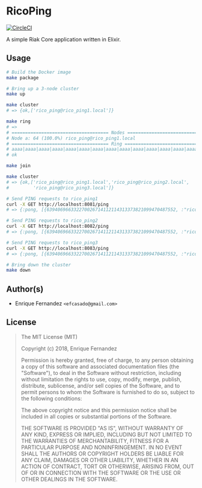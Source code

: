 # RicoPing
[![CircleCI](https://circleci.com/gh/efcasado/rico_ping.svg?style=svg)](https://circleci.com/gh/efcasado/rico_ping)

A simple Riak Core application written in Elixir.


## Usage

```bash
# Build the Docker image
make package
```

```bash
# Bring up a 3-node cluster
make up

make cluster
# => {ok,['rico_ping@rico_ping1.local']}

make ring
# =>
# ==================================== Nodes ====================================
# Node a: 64 (100.0%) rico_ping@rico_ping1.local
# ==================================== Ring =====================================
# aaaa|aaaa|aaaa|aaaa|aaaa|aaaa|aaaa|aaaa|aaaa|aaaa|aaaa|aaaa|aaaa|aaaa|aaaa|aaaa|
# ok

make join

make cluster
# => {ok,['rico_ping@rico_ping1.local','rico_ping@rico_ping2.local',
#         'rico_ping@rico_ping3.local']}
```

```bash
# Send PING requests to rico_ping1
curl -X GET http://localhost:8081/ping
# => {:pong, [{639406966332270026714112114313373821099470487552, :"rico_ping@rico_ping1.local"}]}%

# Send PING requests to rico_ping2
curl -X GET http://localhost:8082/ping
# => {:pong, [{639406966332270026714112114313373821099470487552, :"rico_ping@rico_ping1.local"}]}%

# Send PING requests to rico_ping3
curl -X GET http://localhost:8083/ping
# => {:pong, [{639406966332270026714112114313373821099470487552, :"rico_ping@rico_ping1.local"}]}%
```

```bash
# Bring down the cluster
make down
```


## Author(s)

- Enrique Fernandez `<efcasado@gmail.com>`


## License

> The MIT License (MIT)
>
> Copyright (c) 2018, Enrique Fernandez
>
> Permission is hereby granted, free of charge, to any person obtaining a copy
> of this software and associated documentation files (the "Software"), to deal
> in the Software without restriction, including without limitation the rights
> to use, copy, modify, merge, publish, distribute, sublicense, and/or sell
> copies of the Software, and to permit persons to whom the Software is
> furnished to do so, subject to the following conditions:
>
> The above copyright notice and this permission notice shall be included in
> all copies or substantial portions of the Software.
>
> THE SOFTWARE IS PROVIDED "AS IS", WITHOUT WARRANTY OF ANY KIND, EXPRESS OR
> IMPLIED, INCLUDING BUT NOT LIMITED TO THE WARRANTIES OF MERCHANTABILITY,
> FITNESS FOR A PARTICULAR PURPOSE AND NONINFRINGEMENT. IN NO EVENT SHALL THE
> AUTHORS OR COPYRIGHT HOLDERS BE LIABLE FOR ANY CLAIM, DAMAGES OR OTHER
> LIABILITY, WHETHER IN AN ACTION OF CONTRACT, TORT OR OTHERWISE, ARISING FROM,
> OUT OF OR IN CONNECTION WITH THE SOFTWARE OR THE USE OR OTHER DEALINGS IN
> THE SOFTWARE.

